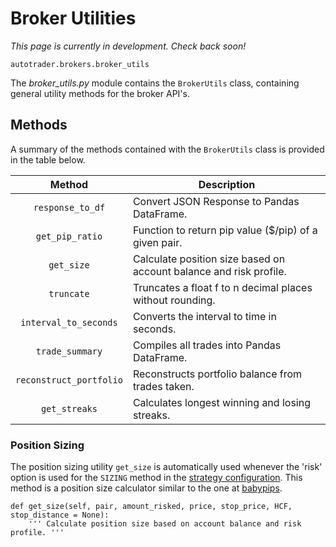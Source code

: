 # Broker Utilities

*This page is currently in development. Check back soon!*

`autotrader.brokers.broker_utils`

The *broker_utils.py* module contains the `BrokerUtils` class, containing general utility methods 
for the broker API's.


## Methods

A summary of the methods contained with the `BrokerUtils` class is provided in the table below.

| Method | Description |
|:------:|-------------|
|`response_to_df`|Convert JSON Response to Pandas DataFrame.|
|`get_pip_ratio`|Function to return pip value ($/pip) of a given pair.|
|`get_size`|Calculate position size based on account balance and risk profile.|
|`truncate`|Truncates a float f to n decimal places without rounding.|
|`interval_to_seconds`|Converts the interval to time in seconds.|
|`trade_summary`|Compiles all trades into Pandas DataFrame.|
|`reconstruct_portfolio`|Reconstructs portfolio balance from trades taken.|
|`get_streaks`|Calculates longest winning and losing streaks.|


### Position Sizing
The position sizing utility `get_size` is automatically used whenever the 'risk' option is used for the 
`SIZING` method in the [strategy configuration](strategy-config-options). This method
is a position size calculator similar to the one at [babypips](https://www.babypips.com/tools/position-size-calculator).

```
def get_size(self, pair, amount_risked, price, stop_price, HCF, stop_distance = None):
    ''' Calculate position size based on account balance and risk profile. '''
```
